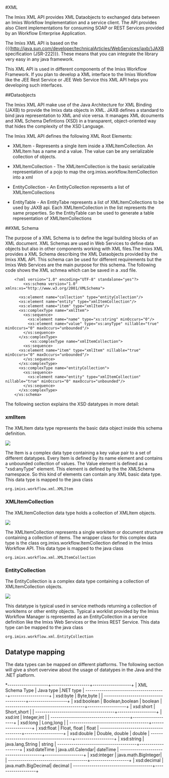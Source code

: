 #XML

The Imixs XML API provides XML Dataobjects to exchanged data between an Imixs Workflow Implementation and a 
service client. The API provides also Client implementations for consuming SOAP or REST Services provided
by an  Workflow Enterprise Application. 
 
The Imixs XML API is based on the 
{{{http://java.sun.com/developer/technicalArticles/WebServices/jaxb/}JAXB specification (JSR-222)}}. 
These means that you can integrate the library very easy in any java framework. 
 
This XML API is used in different components of the Imixs Workflow 
Framework. If you plan to develop a XML interface to the Imixs Workflow
like the JEE Rest Service or JEE Web Service this XML API helps you developing such interfaces.
 
##Dataobjects

The Imixs XML API make use of the Java Architecture for XML Binding (JAXB) to provide the Imixs data objects in XML. JAXB defines a standard to bind java representation to XML and vice versa. It manages XML dcouments and XML Schema Defintions (XSD) in a transparent, object-oriented way that hides the complexity of the XSD Language.
 
The Imixs XML API defines the following XML Root Elements:
 
  * XMLItem - Represents a single item inside a XMLItemCollection. An XMLItem has a name and a
       value. The value can be any serializable collection of objects.
       
  * XMLItemCollection - The XMLitemCollection is the basic serializable representation of a pojo to map
      the org.imixs.workflow.ItemCollection into a xml
      
  * EntityCollection - An EntityCollection represents a list of XMLItemCollections 
    
  * EntityTable -  An EntityTabe represents a list of XMLItemCollections to be used by JAXB api.
      Each XMLItemCollection in the list represents the same properties. So the 
      EntityTable can be used to generate a table representation of XMLItemCollections
  
    


##XML Schema

The purpose of a XML Schema is to define the legal building blocks of an XML document. XML Schemas are used in Web Services to define data objects but also in other components working with XML files.The Imixs XML provides a XML Schema describing the XML Dataobjects provided by the Imixs XML API. This schema can be used for different requirements but the 
Imixs Web Services are the main purpose for this schema. The following code shows the XML schmea which can be saved in a .xsd file.


       	<?xml version="1.0" encoding="UTF-8" standalone="yes"?>
    	    <xs:schema version="1.0" xmlns:xs="http://www.w3.org/2001/XMLSchema">
	
    	  <xs:element name="collection" type="entityCollection"/>
    	  <xs:element name="entity" type="xmlItemCollection"/>
    	  <xs:element name="item" type="xmlItem"/>
    	  <xs:complexType name="xmlItem">
    	    <xs:sequence>
    	      <xs:element name="name" type="xs:string" minOccurs="0"/>
    	      <xs:element name="value" type="xs:anyType" nillable="true" minOccurs="0" maxOccurs="unbounded"/>
    	    </xs:sequence>
    	  </xs:complexType>
        	   <xs:complexType name="xmlItemCollection">
    	    <xs:sequence>
          <xs:element name="item" type="xmlItem" nillable="true" minOccurs="0" maxOccurs="unbounded"/>
    	    </xs:sequence>
    	  </xs:complexType>
    	  <xs:complexType name="entityCollection">
    	    <xs:sequence>
    	      <xs:element name="entity" type="xmlItemCollection" nillable="true" minOccurs="0" maxOccurs="unbounded"/>
    	    </xs:sequence>
    	  </xs:complexType>
    	</xs:schema>



The following section explains the XSD datatypes in more detail:
 
### xmlItem
The XMLItem data type represents the basic data object inside this schema definition. 

<img src="../../images/xml/xmlitem.png"/>

The Item  is a complex data type containing a key value pair to a set of different datatypes. Every Item is defined by its name element and contains a unbounded collection of values.  The Value element is defined as a "xsd:anyType" element. This element is defined by the the XMLSchema namespace. So this kind of elements can contain any XML basic data type. This data type is mapped to the java class
 
    org.imixs.workflow.xml.XMLItem



### XMLItemCollection

The XMLItemCollection data type holds a collection of XMLItem objects. 

<img src="../../images/xml/xmlitemCollection.png"/>

The XMLItemCollection represents a single workitem or document structure containing a collection of items. The wrapper class for this complex data type is the class org.imixs.workflow.ItemCollection defined in the Imixs Workflow API. This data type is mapped to the java class
 
    org.imixs.workflow.xml.XMLItemCollection
 
### EntityCollection
The EntityCollection is a complex data type containing a collection of XMLItemCollection objects.  

<img src="../../images/xml/entityCollection.png"/>

This datatype is typical used in service methods returning a collection of workitems or other entity objects. Typical a worklist provided by the Imixs Workflow Manager is represented as an EntityCollection in a service definition like the Imixs Web Services or the Imixs REST Service. This data type can be mapped to the java class
 
    org.imixs.workflow.xml.EntityCollection


## Datatype mapping 
The data types can be mapped on different platforms.  The following section will give a short overview about the usage of  datatypes in the Java and the .NET platform.
 
 
*--------------------+-------------------+-------------------+ 
| XML Schema Type    | Java type         |.NET type          | 
*--------------------*-------------------+-------------------+
| xsd:byte           | Byte,byte         |                   | 
*--------------------*-------------------+-------------------+
| xsd:boolean        | Boolean,boolean   | boolean           | 
*--------------------*-------------------+-------------------+
| xsd:short          | Short,short       |                   | 
*--------------------*-------------------+-------------------+
| xsd:int            | Integer,int       |                   | 
*--------------------*-------------------+-------------------+
| xsd:long           | Long,long         |                   | 
*--------------------*-------------------+-------------------+
| xsd:float          | Float, float      | float             | 
*--------------------*-------------------+-------------------+
| xsd:double         | Double, double    | double            | 
*--------------------*-------------------+-------------------+
| xsd:string         | java.lang.String  | string            | 
*--------------------*-------------------+-------------------+
| xsd:dateTime       | java.util.Calendar| dateTime          | 
*--------------------*-------------------+-------------------+
| xsd:integer        | java.math.BigInteger|                 | 
*--------------------*-------------------+-------------------+
| xsd:decimal        | java.math.BigDecimal| decimal         | 
*--------------------*-------------------+-------------------+
 

